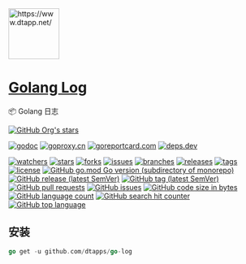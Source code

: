 <img width="100" src="https://www.dtapp.net/assets/img/logo.png" alt="https://www.dtapp.net/"/>

<h1><a href="https://www.dtapp.net/">Golang Log</a></h1>

📦 Golang 日志

[comment]: <> (dtapps)
[![GitHub Org's stars](https://img.shields.io/github/stars/dtapps)](https://github.com/dtapps)

[comment]: <> (go)
[![godoc](https://pkg.go.dev/badge/github.com/dtapps/go-log?status.svg)](https://pkg.go.dev/github.com/dtapps/go-log)
[![goproxy.cn](https://goproxy.cn/stats/github.com/dtapps/go-log/badges/download-count.svg)](https://goproxy.cn/stats/github.com/dtapps/go-log)
[![goreportcard.com](https://goreportcard.com/badge/github.com/dtapps/go-log)](https://goreportcard.com/report/github.com/dtapps/go-log)
[![deps.dev](https://img.shields.io/badge/deps-go-red.svg)](https://deps.dev/go/github.com%2Fdtapps%2Fgo-log)

[comment]: <> (github.com)
[![watchers](https://badgen.net/github/watchers/dtapps/go-log)](https://github.com/dtapps/go-log/watchers)
[![stars](https://badgen.net/github/stars/dtapps/go-log)](https://github.com/dtapps/go-log/stargazers)
[![forks](https://badgen.net/github/forks/dtapps/go-log)](https://github.com/dtapps/go-log/network/members)
[![issues](https://badgen.net/github/issues/dtapps/go-log)](https://github.com/dtapps/go-log/issues)
[![branches](https://badgen.net/github/branches/dtapps/go-log)](https://github.com/dtapps/go-log/branches)
[![releases](https://badgen.net/github/releases/dtapps/go-log)](https://github.com/dtapps/go-log/releases)
[![tags](https://badgen.net/github/tags/dtapps/go-log)](https://github.com/dtapps/go-log/tags)
[![license](https://badgen.net/github/license/dtapps/go-log)](https://github.com/dtapps/go-log/blob/master/LICENSE)
[![GitHub go.mod Go version (subdirectory of monorepo)](https://img.shields.io/github/go-mod/go-version/dtapps/go-log)](https://github.com/dtapps/go-log)
[![GitHub release (latest SemVer)](https://img.shields.io/github/v/release/dtapps/go-log)](https://github.com/dtapps/go-log/releases)
[![GitHub tag (latest SemVer)](https://img.shields.io/github/v/tag/dtapps/go-log)](https://github.com/dtapps/go-log/tags)
[![GitHub pull requests](https://img.shields.io/github/issues-pr/dtapps/go-log)](https://github.com/dtapps/go-log/pulls)
[![GitHub issues](https://img.shields.io/github/issues/dtapps/go-log)](https://github.com/dtapps/go-log/issues)
[![GitHub code size in bytes](https://img.shields.io/github/languages/code-size/dtapps/go-log)](https://github.com/dtapps/go-log)
[![GitHub language count](https://img.shields.io/github/languages/count/dtapps/go-log)](https://github.com/dtapps/go-log)
[![GitHub search hit counter](https://img.shields.io/github/search/dtapps/go-log/go)](https://github.com/dtapps/go-log)
[![GitHub top language](https://img.shields.io/github/languages/top/dtapps/go-log)](https://github.com/dtapps/go-log)

## 安装

```go
go get -u github.com/dtapps/go-log
```